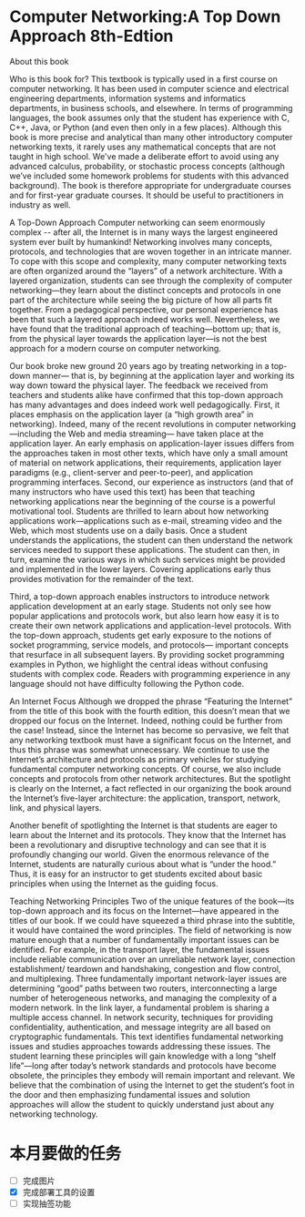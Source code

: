# Computer Networking:A Top Down Approach 8th-Edtion  
About this book

Who is this book for?
This textbook is typically used in a first course on computer networking. It has been used in computer science and electrical engineering departments, information systems and informatics departments, in business schools, and elsewhere. In terms of programming languages, the book assumes only that the student has experience with C, C++, Java, or Python (and even then only in a few places). Although this book is more precise and analytical than many other introductory computer networking texts, it rarely uses any mathematical concepts that are not taught in high school. We've made a deliberate effort to avoid using any advanced calculus, probability, or stochastic process concepts (although we’ve included some homework problems for students with this advanced background). The book is therefore appropriate for undergraduate courses and for first-year graduate courses. It should be useful to practitioners in industry as well.


A Top-Down Approach
Computer networking can seem enormously complex -- after all, the Internet is in many ways the largest engineered system ever built by humankind! Networking involves many concepts, protocols, and technologies that are woven together in an intricate manner. To cope with this scope and complexity, many computer networking texts are often organized around the “layers” of a network architecture. With a layered organization, students can see through the complexity of computer networking—they learn about the distinct concepts and protocols in one part of the architecture while seeing the big picture of how all parts fit together. From a pedagogical perspective, our personal experience has been that such a layered approach indeed works well. Nevertheless, we have found that the traditional approach of teaching—bottom up; that is, from the physical layer towards the application layer—is not the best approach for a modern course on computer networking.

Our book broke new ground 20 years ago by treating networking in a top-down manner— that is, by beginning at the application layer and working its way down toward the physical layer. The feedback we received from teachers and students alike have confirmed that this top-down approach has many advantages and does indeed work well pedagogically. First, it places emphasis on the application layer (a “high growth area” in networking). Indeed, many of the recent revolutions in computer networking—including the Web and media streaming— have taken place at the application layer. An early emphasis on application-layer issues differs from the approaches taken in most other texts, which have only a small amount of material on network applications, their requirements, application layer paradigms (e.g., client-server and peer-to-peer), and application programming interfaces. Second, our experience as instructors (and that of many instructors who have used this text) has been that teaching networking applications near the beginning of the course is a powerful motivational tool. Students are thrilled to learn about how networking applications work—applications such as e-mail, streaming video and the Web, which most students use on a daily basis. Once a student understands the applications, the student can then understand the network services needed to support these applications. The student can then, in turn, examine the various ways in which such services might be provided and implemented in the lower layers. Covering applications early thus provides motivation for the remainder of the text.

Third, a top-down approach enables instructors to introduce network application development at an early stage. Students not only see how popular applications and protocols work, but also learn how easy it is to create their own network applications and application-level protocols. With the top-down approach, students get early exposure to the notions of socket programming, service models, and protocols— important concepts that resurface in all subsequent layers. By providing socket programming examples in Python, we highlight the central ideas without confusing students with complex code. Readers with programming experience in any language should not have difficulty following the Python code.


An Internet Focus
Although we dropped the phrase “Featuring the Internet” from the title of this book with the fourth edition, this doesn’t mean that we dropped our focus on the Internet. Indeed, nothing could be further from the case! Instead, since the Internet has become so pervasive, we felt that any networking textbook must have a significant focus on the Internet, and thus this phrase was somewhat unnecessary. We continue to use the Internet’s architecture and protocols as primary vehicles for studying fundamental computer networking concepts. Of course, we also include concepts and protocols from other network architectures. But the spotlight is clearly on the Internet, a fact reflected in our organizing the book around the Internet’s five-layer architecture: the application, transport, network, link, and physical layers.

Another benefit of spotlighting the Internet is that students are eager to learn about the Internet and its protocols. They know that the Internet has been a revolutionary and disruptive technology and can see that it is profoundly changing our world. Given the enormous relevance of the Internet, students are naturally curious about what is “under the hood.” Thus, it is easy for an instructor to get students excited about basic principles when using the Internet as the guiding focus.


Teaching Networking Principles
Two of the unique features of the book—its top-down approach and its focus on the Internet—have appeared in the titles of our book. If we could have squeezed a third phrase into the subtitle, it would have contained the word principles. The field of networking is now mature enough that a number of fundamentally important issues can be identified. For example, in the transport layer, the fundamental issues include reliable communication over an unreliable network layer, connection establishment/ teardown and handshaking, congestion and flow control, and multiplexing. Three fundamentally important network-layer issues are determining “good” paths between two routers, interconnecting a large number of heterogeneous networks, and managing the complexity of a modern network. In the link layer, a fundamental problem is sharing a multiple access channel. In network security, techniques for providing confidentiality, authentication, and message integrity are all based on cryptographic fundamentals. This text identifies fundamental networking issues and studies approaches towards addressing these issues. The student learning these principles will gain knowledge with a long “shelf life”—long after today’s network standards and protocols have become obsolete, the principles they embody will remain important and relevant. We believe that the combination of using the Internet to get the student’s foot in the door and then emphasizing fundamental issues and solution approaches will allow the student to quickly understand just about any networking technology.

# 本月要做的任务
- [ ] 完成图片
- [x] 完成部署工具的设置
- [ ] 实现抽签功能
